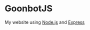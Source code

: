 # GoonbotJS

My website using [Node.js](https://nodejs.org/en/) and [Express](http://expressjs.com/)
